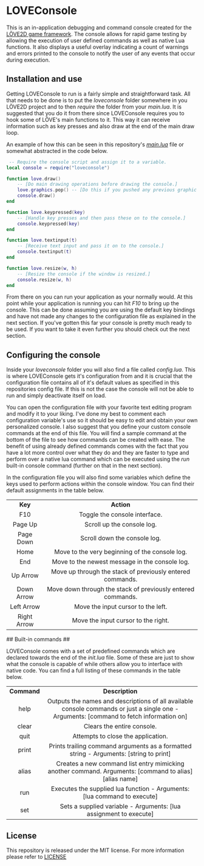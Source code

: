 # LOVEConsole #

This is an in-application debugging and command console created for the [LÖVE2D game framework](https://love2d.org/). The console allows for rapid game testing by allowing the execution of user defined commands as well as native Lua functions. It also displays a useful overlay indicating a count of warnings and errors printed to the console to notify the user of any events that occur during execution.

## Installation and use ##

Getting LOVEConsole to run is a fairly simple and straightforward task. All that needs to be done is to put the *loveconsole* folder somewhere in you LÖVE2D project and to then *require* the folder from your *main.lua*. It is suggested that you do it from there since LOVEConsole requires you to hook some of LÖVE's main functions to it. This way it can receive information such as key presses and also draw at the end of the main draw loop.

An example of how this can be seen in this repository's [*main.lua*](https://github.com/catlinman/loveconsole/blob/master/main.lua) file or somewhat abstracted in the code below.

```lua
 -- Require the console script and assign it to a variable.
local console = require("loveconsole")

function love.draw()
	-- [Do main drawing operations before drawing the console.]
	love.graphics.pop() -- [Do this if you pushed any previous graphic translations.]
	console.draw()
end

function love.keypressed(key)
	-- [Handle key presses and then pass these on to the console.]
	console.keypressed(key)
end

function love.textinput(t)
	-- [Receive text input and pass it on to the console.]
	console.textinput(t)
end

function love.resize(w, h)
	-- [Resize the console if the window is resized.]
	console.resize(w, h)
end
```

From there on you can run your application as your normally would. At this point while your application is running you can hit *F10* to bring up the console. This can be done assuming you are using the default key bindings and have not made any changes to the configuration file as explained in the next section. If you've gotten this far your console is pretty much ready to be used. If you want to take it even further you should check out the next section.

## Configuring the console ##

Inside your *loveconsole* folder you will also find a file called *config.lua*. This is where LOVEConsole gets it's configuration from and it is crucial that the configuration file contains all of it's default values as specified in this repositories config file. If this is not the case the console will not be able to run and simply deactivate itself on load.

You can open the configuration file with your favorite text editing program and modify it to your liking. I've done my best to comment each configuration variable's use so it should be easy to edit and obtain your own personalized console. I also suggest that you define your custom console commands at the end of this file. You will find a sample command at the bottom of the file to see how commands can be created with ease. The benefit of using already defined commands comes with the fact that you have a lot more control over what they do and they are faster to type and perform over a native lua command which can be executed using the *run* built-in console command (further on that in the next section).

In the configuration file you will also find some variables which define the keys used to perform actions within the console window. You can find their default assignments in the table below.

<table>
  <tr align="center">
	<td><b>Key
	<td><b>Action
  </tr>
  <tr align="center">
	<td>F10
	<td>Toggle the console interface.
  </tr>
  <tr align="center">
	<td>Page Up
	<td>Scroll up the console log.
  </tr>
  <tr align="center">
	<td>Page Down
	<td>Scroll down the console log.
  </tr>
  <tr align="center">
	<td>Home
	<td>Move to the very beginning of the console log.
  </tr>
  <tr align="center">
	<td>End
	<td>Move to the newest message in the console log. 
  </tr>
  <tr align="center">
	<td>Up Arrow
	<td>Move up through the stack of previously entered commands.
  </tr>
  <tr align="center">
	<td>Down Arrow
	<td>Move down through the stack of previously entered commands.
  </tr>
  <tr align="center">
	<td>Left Arrow
	<td>Move the input cursor to the left.
  </tr>
  <tr align="center">
	<td>Right Arrow
	<td>Move the input cursor to the right.
  </tr>
</table>
## Built-in commands ##

LOVEConsole comes with a set of predefined commands which are declared towards the end of the *init.lua* file. Some of these are just to show what the console is capable of while others allow you to interface with native code. You can find a full listing of these commands in the table below.

<table>
  <tr align="center">
	<td><b>Command
	<td><b>Description
  </tr>
  <tr align="center">
	<td>help
	<td>Outputs the names and descriptions of all available console commands or just a single one - Arguments: [command to fetch information on]
  </tr>
  <tr align="center">
	<td>clear
	<td>Clears the entire console.
  </tr>
  <tr align="center">
	<td>quit
	<td>Attempts to close the application.
  </tr>
  <tr align="center">
	<td>print
	<td>Prints trailing command arguments as a formatted string - Arguments: [string to print]
  </tr>
  <tr align="center">
	<td>alias
	<td>Creates a new command list entry mimicking another command. Arguments: [command to alias] [alias name]
  </tr>
  <tr align="center">
	<td>run
	<td>Executes the supplied lua function - Arguments: [lua command to execute]
  </tr>
  <tr align="center">
	<td>set
	<td>Sets a supplied variable - Arguments: [lua assignment to execute]
  </tr>
</table>

## License ##

This repository is released under the MIT license. For more information please refer to [LICENSE](https://github.com/catlinman/loveconsole/blob/master/LICENSE)
